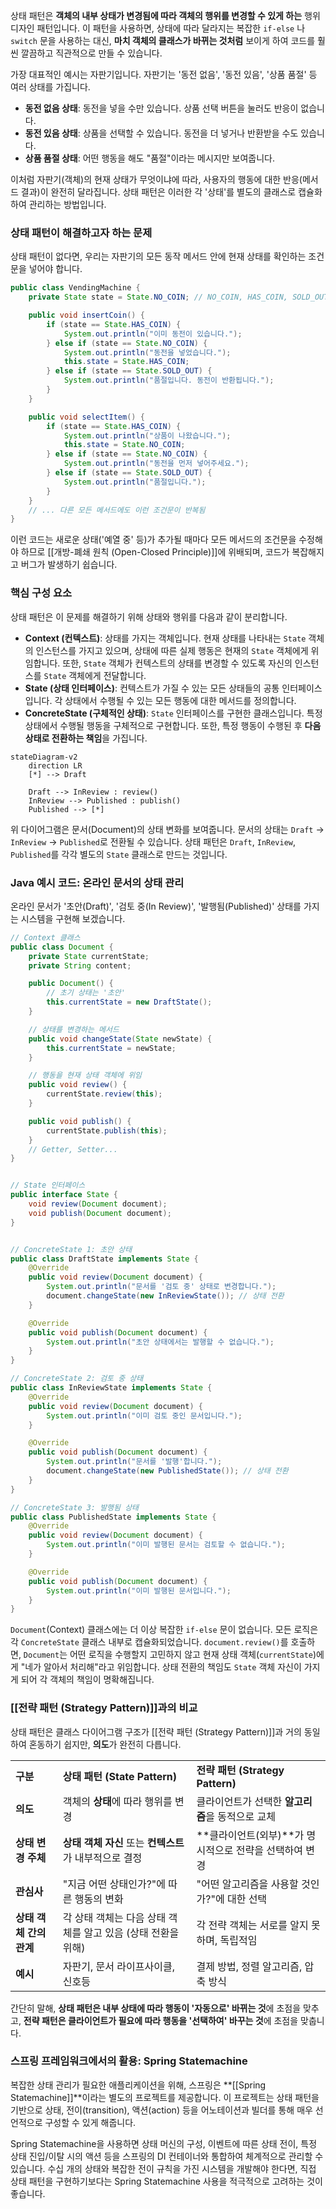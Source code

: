 상태 패턴은 **객체의 내부 상태가 변경됨에 따라 객체의 행위를 변경할 수 있게 하는** 행위 디자인 패턴입니다. 이 패턴을 사용하면, 상태에 따라 달라지는 복잡한 `if-else` 나 `switch` 문을 사용하는 대신, **마치 객체의 클래스가 바뀌는 것처럼** 보이게 하여 코드를 훨씬 깔끔하고 직관적으로 만들 수 있습니다.

가장 대표적인 예시는 자판기입니다. 자판기는 '동전 없음', '동전 있음', '상품 품절' 등 여러 상태를 가집니다.

- **동전 없음 상태**: 동전을 넣을 수만 있습니다. 상품 선택 버튼을 눌러도 반응이 없습니다.
- **동전 있음 상태**: 상품을 선택할 수 있습니다. 동전을 더 넣거나 반환받을 수도 있습니다.
- **상품 품절 상태**: 어떤 행동을 해도 "품절"이라는 메시지만 보여줍니다.

이처럼 자판기(객체)의 현재 상태가 무엇이냐에 따라, 사용자의 행동에 대한 반응(메서드 결과)이 완전히 달라집니다. 상태 패턴은 이러한 각 '상태'를 별도의 클래스로 캡슐화하여 관리하는 방법입니다.

### 상태 패턴이 해결하고자 하는 문제

상태 패턴이 없다면, 우리는 자판기의 모든 동작 메서드 안에 현재 상태를 확인하는 조건문을 넣어야 합니다.

```java
public class VendingMachine {
    private State state = State.NO_COIN; // NO_COIN, HAS_COIN, SOLD_OUT

    public void insertCoin() {
        if (state == State.HAS_COIN) {
            System.out.println("이미 동전이 있습니다.");
        } else if (state == State.NO_COIN) {
            System.out.println("동전을 넣었습니다.");
            this.state = State.HAS_COIN;
        } else if (state == State.SOLD_OUT) {
            System.out.println("품절입니다. 동전이 반환됩니다.");
        }
    }

    public void selectItem() {
        if (state == State.HAS_COIN) {
            System.out.println("상품이 나왔습니다.");
            this.state = State.NO_COIN;
        } else if (state == State.NO_COIN) {
            System.out.println("동전을 먼저 넣어주세요.");
        } else if (state == State.SOLD_OUT) {
            System.out.println("품절입니다.");
        }
    }
    // ... 다른 모든 메서드에도 이런 조건문이 반복됨
}
```

이런 코드는 새로운 상태('예열 중' 등)가 추가될 때마다 모든 메서드의 조건문을 수정해야 하므로 [[개방-폐쇄 원칙 (Open-Closed Principle)]]에 위배되며, 코드가 복잡해지고 버그가 발생하기 쉽습니다.

### 핵심 구성 요소

상태 패턴은 이 문제를 해결하기 위해 상태와 행위를 다음과 같이 분리합니다.

- **Context (컨텍스트)**: 상태를 가지는 객체입니다. 현재 상태를 나타내는 `State` 객체의 인스턴스를 가지고 있으며, 상태에 따른 실제 행동은 현재의 `State` 객체에게 위임합니다. 또한, `State` 객체가 컨텍스트의 상태를 변경할 수 있도록 자신의 인스턴스를 `State` 객체에게 전달합니다.
- **State (상태 인터페이스)**: 컨텍스트가 가질 수 있는 모든 상태들의 공통 인터페이스입니다. 각 상태에서 수행될 수 있는 모든 행동에 대한 메서드를 정의합니다.
- **ConcreteState (구체적인 상태)**: `State` 인터페이스를 구현한 클래스입니다. 특정 상태에서 수행될 행동을 구체적으로 구현합니다. 또한, 특정 행동이 수행된 후 **다음 상태로 전환하는 책임**을 가집니다.

```mermaid
stateDiagram-v2
    direction LR
    [*] --> Draft

    Draft --> InReview : review()
    InReview --> Published : publish()
    Published --> [*]
```

위 다이어그램은 문서(Document)의 상태 변화를 보여줍니다. 문서의 상태는 `Draft` -> `InReview` -> `Published`로 전환될 수 있습니다. 상태 패턴은 `Draft`, `InReview`, `Published`를 각각 별도의 `State` 클래스로 만드는 것입니다.

### Java 예시 코드: 온라인 문서의 상태 관리

온라인 문서가 '초안(Draft)', '검토 중(In Review)', '발행됨(Published)' 상태를 가지는 시스템을 구현해 보겠습니다.

```java
// Context 클래스
public class Document {
    private State currentState;
    private String content;

    public Document() {
        // 초기 상태는 '초안'
        this.currentState = new DraftState(); 
    }

    // 상태를 변경하는 메서드
    public void changeState(State newState) {
        this.currentState = newState;
    }

    // 행동을 현재 상태 객체에 위임
    public void review() {
        currentState.review(this);
    }

    public void publish() {
        currentState.publish(this);
    }
    // Getter, Setter...
}


// State 인터페이스
public interface State {
    void review(Document document);
    void publish(Document document);
}


// ConcreteState 1: 초안 상태
public class DraftState implements State {
    @Override
    public void review(Document document) {
        System.out.println("문서를 '검토 중' 상태로 변경합니다.");
        document.changeState(new InReviewState()); // 상태 전환
    }

    @Override
    public void publish(Document document) {
        System.out.println("초안 상태에서는 발행할 수 없습니다.");
    }
}

// ConcreteState 2: 검토 중 상태
public class InReviewState implements State {
    @Override
    public void review(Document document) {
        System.out.println("이미 검토 중인 문서입니다.");
    }

    @Override
    public void publish(Document document) {
        System.out.println("문서를 '발행'합니다.");
        document.changeState(new PublishedState()); // 상태 전환
    }
}

// ConcreteState 3: 발행됨 상태
public class PublishedState implements State {
    @Override
    public void review(Document document) {
        System.out.println("이미 발행된 문서는 검토할 수 없습니다.");
    }

    @Override
    public void publish(Document document) {
        System.out.println("이미 발행된 문서입니다.");
    }
}
```

`Document`(Context) 클래스에는 더 이상 복잡한 `if-else` 문이 없습니다. 모든 로직은 각 `ConcreteState` 클래스 내부로 캡슐화되었습니다. `document.review()`를 호출하면, `Document`는 어떤 로직을 수행할지 고민하지 않고 현재 상태 객체(`currentState`)에게 "네가 알아서 처리해"라고 위임합니다. 상태 전환의 책임도 `State` 객체 자신이 가지게 되어 각 객체의 책임이 명확해집니다.

### [[전략 패턴 (Strategy Pattern)]]과의 비교

상태 패턴은 클래스 다이어그램 구조가 [[전략 패턴 (Strategy Pattern)]]과 거의 동일하여 혼동하기 쉽지만, **의도**가 완전히 다릅니다.

|   |   |   |
|---|---|---|
|**구분**|**상태 패턴 (State Pattern)**|**전략 패턴 (Strategy Pattern)**|
|**의도**|객체의 **상태**에 따라 행위를 변경|클라이언트가 선택한 **알고리즘**을 동적으로 교체|
|**상태 변경 주체**|**상태 객체 자신** 또는 **컨텍스트**가 내부적으로 결정|**클라이언트(외부)**가 명시적으로 전략을 선택하여 변경|
|**관심사**|"지금 어떤 상태인가?"에 따른 행동의 변화|"어떤 알고리즘을 사용할 것인가?"에 대한 선택|
|**상태 객체 간의 관계**|각 상태 객체는 다음 상태 객체를 알고 있음 (상태 전환을 위해)|각 전략 객체는 서로를 알지 못하며, 독립적임|
|**예시**|자판기, 문서 라이프사이클, 신호등|결제 방법, 정렬 알고리즘, 압축 방식|

간단히 말해, **상태 패턴은 내부 상태에 따라 행동이 '자동으로' 바뀌는 것**에 초점을 맞추고, **전략 패턴은 클라이언트가 필요에 따라 행동을 '선택하여' 바꾸는 것**에 초점을 맞춥니다.

### 스프링 프레임워크에서의 활용: Spring Statemachine

복잡한 상태 관리가 필요한 애플리케이션을 위해, 스프링은 **[[Spring Statemachine]]**이라는 별도의 프로젝트를 제공합니다. 이 프로젝트는 상태 패턴을 기반으로 상태, 전이(transition), 액션(action) 등을 어노테이션과 빌더를 통해 매우 선언적으로 구성할 수 있게 해줍니다.

Spring Statemachine을 사용하면 상태 머신의 구성, 이벤트에 따른 상태 전이, 특정 상태 진입/이탈 시의 액션 등을 스프링의 DI 컨테이너와 통합하여 체계적으로 관리할 수 있습니다. 수십 개의 상태와 복잡한 전이 규칙을 가진 시스템을 개발해야 한다면, 직접 상태 패턴을 구현하기보다는 Spring Statemachine 사용을 적극적으로 고려하는 것이 좋습니다.